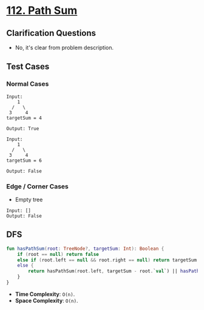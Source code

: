 # [112. Path Sum](https://leetcode.com/problems/path-sum/)

## Clarification Questions
* No, it's clear from problem description.
 
## Test Cases
### Normal Cases
```
Input: 
    1
  /   \
 3     4
targetSum = 4

Output: True

Input:
    1
  /   \
 3     4
targetSum = 6

Output: False
```
### Edge / Corner Cases
* Empty tree
```
Input: []
Output: False 
```

## DFS
```kotlin
fun hasPathSum(root: TreeNode?, targetSum: Int): Boolean {
    if (root == null) return false
    else if (root.left == null && root.right == null) return targetSum == root.`val`
    else {
        return hasPathSum(root.left, targetSum - root.`val`) || hasPathSum(root.right, targetSum - root.`val`)
    }
}
```

* **Time Complexity**: `O(n)`.
* **Space Complexity**: `O(n)`.